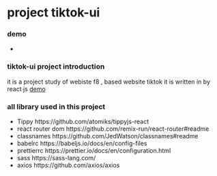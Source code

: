 <h1>project tiktok-ui </h1>
<h3> demo </h3>
 <ul> 
    <li> </li>
 </ul>
<h3> tiktok-ui project introduction </h3>
<div> it is a project study of webiste f8 , based website tiktok  it is written in by react js <a href="https://tiktok-ui-iota.vercel.app/">demo</a>  </div>
<h3> all library used in this project </h3>
<ul> 
  <li>Tippy https://github.com/atomiks/tippyjs-react </li>
  <li>react router dom  https://github.com/remix-run/react-router#readme</li>
  <li>classnames https://github.com/JedWatson/classnames#readme  </li>
  <li>babelrc https://babeljs.io/docs/en/config-files </li>
 <li>prettierrc https://prettier.io/docs/en/configuration.html </li>
 <li>sass https://sass-lang.com/ </li>
  <li>axios https://github.com/axios/axios </li>
</ul>
